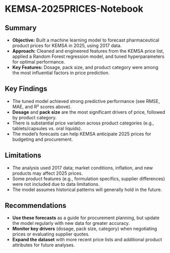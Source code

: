 ﻿# KEMSA-2025PRICES-Notebook

 ## Summary
- **Objective:** Built a machine learning model to forecast pharmaceutical product prices for KEMSA in 2025, using 2017 data.
- **Approach:** Cleaned and engineered features from the KEMSA price list, applied a Random Forest regression model, and tuned hyperparameters for optimal performance.
- **Key Features:** Dosage, pack size, and product category were among the most influential factors in price prediction.

## Key Findings
- The tuned model achieved strong predictive performance (see RMSE, MAE, and R² scores above).
- **Dosage** and **pack size** are the most significant drivers of price, followed by product category.
- There is substantial price variation across product categories (e.g., tablets/capsules vs. oral liquids).
- The model’s forecasts can help KEMSA anticipate 2025 prices for budgeting and procurement.

## Limitations
- The analysis used 2017 data; market conditions, inflation, and new products may affect 2025 prices.
- Some product features (e.g., formulation specifics, supplier differences) were not included due to data limitations.
- The model assumes historical patterns will generally hold in the future.

## Recommendations
- **Use these forecasts** as a guide for procurement planning, but update the model regularly with new data for greater accuracy.
- **Monitor key drivers** (dosage, pack size, category) when negotiating prices or evaluating supplier quotes.
- **Expand the dataset** with more recent price lists and additional product attributes for future analyses.

